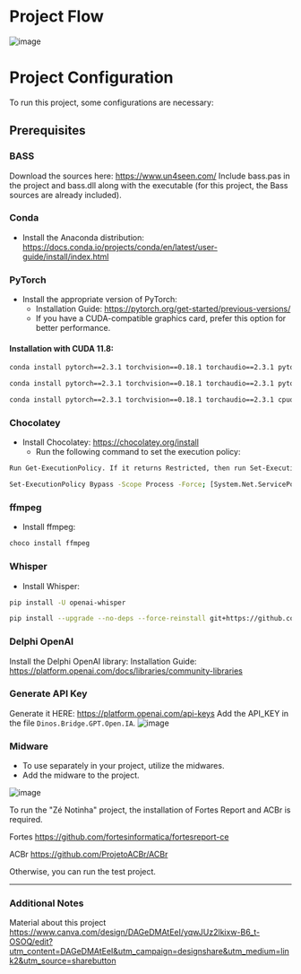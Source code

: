 # Project Flow
![image](https://github.com/user-attachments/assets/5f1ffb76-33d9-42ea-8378-0121cf550605)


# Project Configuration

To run this project, some configurations are necessary:

## Prerequisites

### BASS
  Download the sources here: https://www.un4seen.com/
  Include bass.pas in the project and bass.dll along with the executable (for this project, the Bass sources are already included).

### Conda
- Install the Anaconda distribution: https://docs.conda.io/projects/conda/en/latest/user-guide/install/index.html

### PyTorch
- Install the appropriate version of PyTorch:
  - Installation Guide: https://pytorch.org/get-started/previous-versions/  
  - If you have a CUDA-compatible graphics card, prefer this option for better performance.

#### Installation with CUDA 11.8:
```bash
conda install pytorch==2.3.1 torchvision==0.18.1 torchaudio==2.3.1 pytorch-cuda=11.8 -c pytorch -c nvidia
```

```bash
conda install pytorch==2.3.1 torchvision==0.18.1 torchaudio==2.3.1 pytorch-cuda=12.1 -c pytorch -c nvidia
```

```bash
conda install pytorch==2.3.1 torchvision==0.18.1 torchaudio==2.3.1 cpuonly -c pytorch
```

### Chocolatey
 - Install Chocolatey: https://chocolatey.org/install 
    - Run the following command to set the execution policy:
  
```bash
Run Get-ExecutionPolicy. If it returns Restricted, then run Set-ExecutionPolicy AllSigned or Set-ExecutionPolicy Bypass -Scope Process.
```

```bash
Set-ExecutionPolicy Bypass -Scope Process -Force; [System.Net.ServicePointManager]::SecurityProtocol = [System.Net.ServicePointManager]::SecurityProtocol -bor 3072; iex ((New-Object System.Net.WebClient).DownloadString('https://community.chocolatey.org/install.ps1'))
```

### ffmpeg
- Install ffmpeg:
```bash
choco install ffmpeg
```

### Whisper
- Install Whisper:
```bash
pip install -U openai-whisper
```

```bash
pip install --upgrade --no-deps --force-reinstall git+https://github.com/openai/whisper.git
```

### Delphi OpenAI
  Install the Delphi OpenAI library: Installation Guide: https://platform.openai.com/docs/libraries/community-libraries  


### Generate API Key
Generate it HERE: https://platform.openai.com/api-keys 
Add the API_KEY in the file ```Dinos.Bridge.GPT.Open.IA```.
![image](https://github.com/user-attachments/assets/fcfef7cd-5761-425f-9891-e436c4d33984)

### Midware
- To use separately in your project, utilize the midwares.
- Add the midware to the project.
  
![image](https://github.com/user-attachments/assets/84c18d0c-fdaf-4748-b78d-0c8f4cfdd998)

To run the "Zé Notinha" project, the installation of Fortes Report and ACBr is required.

Fortes https://github.com/fortesinformatica/fortesreport-ce

ACBr https://github.com/ProjetoACBr/ACBr  

Otherwise, you can run the test project.

---

### Additional Notes 
Material about this project 
https://www.canva.com/design/DAGeDMAtEeI/yqwJUz2lkixw-B6_t-OSOQ/edit?utm_content=DAGeDMAtEeI&utm_campaign=designshare&utm_medium=link2&utm_source=sharebutton  











